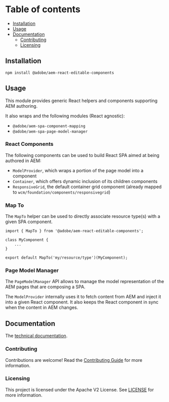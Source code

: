 # Table of contents

  * [Installation](#installation)
  * [Usage](#usage)
  * [Documentation](#documentation)
    * [Contributing](#contributing)
    * [Licensing](#licensing)


## Installation
```
npm install @adobe/aem-react-editable-components
```

## Usage

This module provides generic React helpers and components supporting AEM authoring.    

It also wraps and the following modules (React agnostic):
* `@adobe/aem-spa-component-mapping` 
* `@adobe/aem-spa-page-model-manager`

### React Components

The following components can be used to build React SPA aimed at being authored in AEM:

* `ModelProvider`, which wraps a portion of the page model into a component 
* `Container`, which offers dynamic inclusion of its children components
* `ResponsiveGrid`, the default container grid component (already mapped to `wcm/foundation/components/responsivegrid`)

### Map To 

The `MapTo` helper can be used to directly associate resource type(s) with a given SPA component.

```
import { MapTo } from '@adobe/aem-react-editable-components';

class MyComponent {
    ...
}

export default MapTo('my/resource/type')(MyComponent);

```

### Page Model Manager

The `PageModelManager` API allows to manage the model representation of the AEM pages that are composing a SPA.

The `ModelProvider` internally uses it to fetch content from AEM and inject it into a given React component. It also keeps the React component in sync when the content in AEM changes.
 

## Documentation

The [technical documentation](https://www.adobe.com/go/aem6_4_docs_spa_en).

### Contributing

Contributions are welcome! Read the [Contributing Guide](CONTRIBUTING.md) for more information.

### Licensing

This project is licensed under the Apache V2 License. See [LICENSE](LICENSE) for more information.
